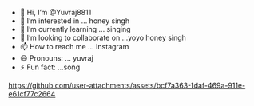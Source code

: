 - 👋 Hi, I’m @Yuvraj8811
- 👀 I’m interested in ... honey singh 
- 🌱 I’m currently learning ... singing 
- 💞️ I’m looking to collaborate on ...yoyo honey singh 
- 📫 How to reach me ... Instagram 
- 😄 Pronouns: ... yuvraj 
- ⚡ Fun fact: ...song

https://github.com/user-attachments/assets/bcf7a363-1daf-469a-911e-e61cf77c2664



<!---
Yuvraj8811/Yuvraj8811 is a ✨ special ✨ repository because its `README.md` (this file) appears on your GitHub profile.
You can click the Preview link to take a look at your changes.
--->
